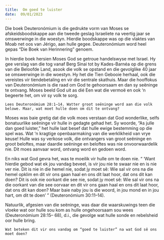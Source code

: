 ```yaml
---
title:  Om goed te luister
date:  09/01/2023
---
```


Die boek Deuteronómium is die gedrukte vorm van Moses se afskeidsboodskappe aan die tweede geslag Israeliete na veertig jaar se omswerwinge in die woestyn. Hierdie boodskappe was op die vlaktes van Moab net oos van Jérigo, aan hulle gegee. Deuteronómium word heel gepas “Die Boek van Herinnering” genoem.

In hierdie boek hersien Moses God se getroue handelswyse met Israel. Hy gee verslag van die tog vanaf Berg Sinai tot by Kades-Barnéa op die grens van die Beloofde Land, asook die volk se opstand en die gevolglike 40 jaar se omswerwinge in die woestyn. Hy het die Tien Gebooie herhaal, ook die vereistes vir tiendebetaling en vir die sentrale skathuis. Maar die hooffokus van Deuteronómium is die raad om God te gehoorsaam en dan sy seëninge te ontvang. Moses beeld God uit as dié Een wat die vermoë en ook ‘n begeerte het, om vir sy volk te sorg.

`Lees Deuteronómium 28:1–14. Watter groot seëninge word aan die volk belowe. Maar, wat moet hulle doen om dit te ontvang?`

Moses was baie gretig dat die volk moes verstaan dat God wonderlike, selfs bonatuurlike seëninge vir hulle in gedagte gehad het.  Sy woorde, “As julle dan goed luister,” het hulle laat besef dat hulle ewige bestemming op die spel was.  Wat ‘n kragtige openbaarmaking van die werklikheid van vrye keuse! Hulle was sy verkose volk, die ontvangers van groot seëninge en groot beloftes, maar daardie seëninge en beloftes was nie onvoorwaardelik nie.  Dit moes aanvaar word, ontvang word en gedoen word.

En niks wat God gevra het, was te moeilik vir hulle om te doen nie. “ ‘Want hierdie gebod wat ek jou vandag beveel, is vir jou nie te swaar nie en is nie ver nie. Dit is nie in die hemel nie, sodat jy moet sê: Wie sal vir ons na die hemel opklim en dit vir ons gaan haal en ons dit laat hoor, dat ons dit kan doen?  Dit is ook nie oorkant die see nie, sodat jy moet sê: Wie sal vir ons na die oorkant van die see oorvaar en dit vir ons gaan haal en ons dit laat hoor, dat ons dit kan doen? Maar baie naby jou is die woord, in jou mond en in jou hart, om dit te doen’ ” (Deuteronómium 30:11–14).

Natuurlik, afgesien van die seëninge, was daar die waarskuwings teen die vloeke wat oor hulle sou kom as hulle ongehoorsaam sou wees (Deuteronómium 28:15– 68), d.i., die gevolge wat hulle sonde en rebelsheid oor hulle bring.

`Wat beteken dit vir ons vandag om “goed te luister” na wat God sê ons moet doen?`